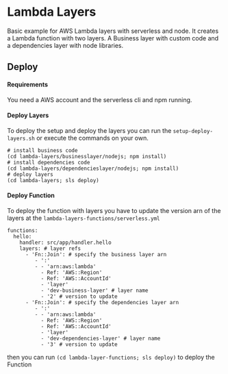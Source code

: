 # Lambda Layers

Basic example for AWS Lambda layers with serverless and node.
It creates a Lambda function with two layers. 
A Business layer with custom code and a dependencies layer with node libraries.

## Deploy

#### Requirements
You need a AWS account and the serverless cli and npm running.

####  Deploy Layers

To deploy the setup and deploy the layers you can run the ``setup-deploy-layers.sh`` or execute the commands on your own.

```
# install business code
(cd lambda-layers/businesslayer/nodejs; npm install)
# install dependencies code
(cd lambda-layers/dependencieslayer/nodejs; npm install)
# deploy layers
(cd lambda-layers; sls deploy)
```
  
#### Deploy Function

To deploy the function with layers you have to update the version arn of the layers at the ``lambda-layers-functions/serverless.yml``

```
functions:
  hello:
    handler: src/app/handler.hello
    layers: # layer refs
      - 'Fn::Join': # specify the business layer arn
         - ':'
         - - 'arn:aws:lambda'
           - Ref: 'AWS::Region'
           - Ref: 'AWS::AccountId'
           - 'layer'
           - 'dev-business-layer' # layer name
           - '2' # version to update
      - 'Fn::Join': # specify the dependencies layer arn
         - ':'
         - - 'arn:aws:lambda'
           - Ref: 'AWS::Region'
           - Ref: 'AWS::AccountId'
           - 'layer'
           - 'dev-dependencies-layer' # layer name
           - '3' # version to update
```

then you can run 
``
(cd lambda-layer-functions; sls deploy)
`` to  deploy the Function

